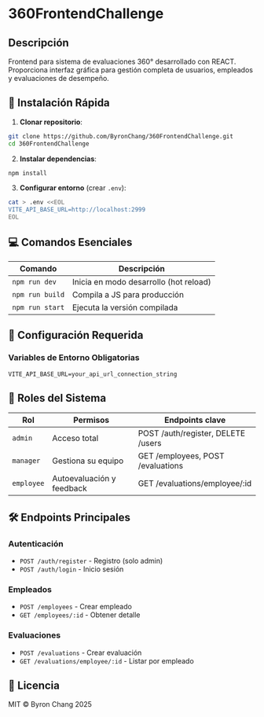 # 360FrontendChallenge

## Descripción
Frontend para sistema de evaluaciones 360° desarrollado con REACT. Proporciona interfaz gráfica para gestión completa de usuarios, empleados y evaluaciones de desempeño.

## 🚀 Instalación Rápida

1. **Clonar repositorio**:
```bash
git clone https://github.com/ByronChang/360FrontendChallenge.git
cd 360FrontendChallenge
```

2. **Instalar dependencias**:
```bash
npm install
```

3. **Configurar entorno** (crear `.env`):
```bash
cat > .env <<EOL
VITE_API_BASE_URL=http://localhost:2999
EOL
```

## 💻 Comandos Esenciales

| Comando                | Descripción                              |
|------------------------|------------------------------------------|
| `npm run dev`    | Inicia en modo desarrollo (hot reload)   |
| `npm run build`        | Compila a JS para producción            |
| `npm run start`   | Ejecuta la versión compilada            |


## 🔧 Configuración Requerida

### Variables de Entorno Obligatorias
```env
VITE_API_BASE_URL=your_api_url_connection_string
```

## 🔐 Roles del Sistema

| Rol        | Permisos                               | Endpoints clave                     |
|------------|----------------------------------------|-------------------------------------|
| `admin`    | Acceso total                           | POST /auth/register, DELETE /users |
| `manager`  | Gestiona su equipo                     | GET /employees, POST /evaluations  |
| `employee` | Autoevaluación y feedback              | GET /evaluations/employee/:id      |

## 🛠️ Endpoints Principales

### Autenticación
- `POST /auth/register` - Registro (solo admin)
- `POST /auth/login` - Inicio sesión

### Empleados
- `POST /employees` - Crear empleado
- `GET /employees/:id` - Obtener detalle

### Evaluaciones
- `POST /evaluations` - Crear evaluación
- `GET /evaluations/employee/:id` - Listar por empleado

## 📄 Licencia
MIT © Byron Chang 2025
```